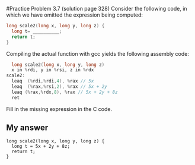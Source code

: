 #Practice Problem 3.7 (solution page 328)
Consider the following code, in which we have omitted the expression being computed:

```c
long scale2(long x, long y, long z) {
  long t= __________;
  return t;
}
```

Compiling the actual function with gcc yields the following assembly code:

```c
  long scale2(long x, long y, long z)
  x in %rdi, y in %rsi, z in %rdx
scale2:
  leaq	(%rdi,%rdi,4), %rax // 5x
  leaq	(%rax,%rsi,2), %rax // 5x + 2y
  leaq (%rax,%rdx,8), %rax // 5x + 2y + 8z
  ret
```

Fill in the missing expression in the C code.

## My answer
```
long scale2(long x, long y, long z) {
  long t = 5x + 2y + 8z;
  return t;
}
```